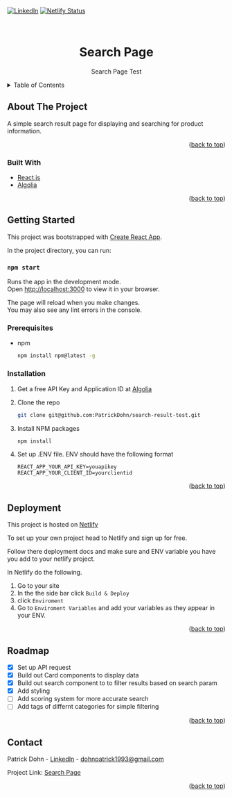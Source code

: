 <div id="top"></div>

[![LinkedIn][linkedin-shield]][linkedin-url]
[![Netlify Status](https://api.netlify.com/api/v1/badges/e3ed860f-cf16-4131-8ab6-dc57f60f64c8/deploy-status)](https://app.netlify.com/sites/phenomenal-cucurucho-493fb4/deploys)

<!-- PROJECT LOGO -->
<br />
<div align="center">

<h1 align="center">Search Page</h1>

  <p align="center">
    Search Page Test
 
  </p>
</div>

<!-- TABLE OF CONTENTS -->
<details>
  <summary>Table of Contents</summary>
  <ol>
    <li>
      <a href="#about-the-project">About The Project</a>
      <ul>
        <li><a href="#built-with">Built With</a></li>
      </ul>
    </li>
    <li>
      <a href="#getting-started">Getting Started</a>
      <ul>
        <li><a href="#prerequisites">Prerequisites</a></li>
        <li><a href="#installation">Installation</a></li>
      </ul>
    </li>
    <li><a href="#deployment">Deployment</a></li>
    <li><a href="#roadmap">Roadmap</a></li>
     <li><a href="#contact">Contact</a></li>
  </ol>
</details>

<!-- ABOUT THE PROJECT -->

## About The Project

A simple search result page for displaying and searching for product information.

<p align="right">(<a href="#top">back to top</a>)</p>

### Built With

- [React.js](https://reactjs.org/)
- [Algolia](https://www.algolia.com/doc/)

<p align="right">(<a href="#top">back to top</a>)</p>

<!-- GETTING STARTED -->

## Getting Started

This project was bootstrapped with [Create React App](https://github.com/facebook/create-react-app).

In the project directory, you can run:

### `npm start`

Runs the app in the development mode.\
Open [http://localhost:3000](http://localhost:3000) to view it in your browser.

The page will reload when you make changes.\
You may also see any lint errors in the console.

### Prerequisites

- npm
  ```sh
  npm install npm@latest -g
  ```

### Installation

1. Get a free API Key and Application ID at [Algolia](https://www.algolia.com/doc/)
2. Clone the repo
   ```sh
   git clone git@github.com:PatrickDohn/search-result-test.git
   ```
3. Install NPM packages
   ```sh
   npm install
   ```
4. Set up .ENV file. ENV should have the following format

   ```
   REACT_APP_YOUR_API_KEY=youapikey
   REACT_APP_YOUR_CLIENT_ID=yourclientid
   ```

<p align="right">(<a href="#top">back to top</a>)</p>

<!-- DEPLOYMENT -->

## Deployment

This project is hosted on [Netlify](https://www.netlify.com/)

To set up your own project head to Netlify and sign up for free.

Follow there deployment docs and make sure and ENV variable you have you add to your netlify project.

In Netlify do the following.

1. Go to your site
2. In the the side bar click `Build & Deploy`
3. click `Enviroment`
4. Go to `Enviroment Variables` and add your variables as they appear in your ENV.

<p align="right">(<a href="#top">back to top</a>)</p>

<!-- ROADMAP -->

## Roadmap

- [x] Set up API request
- [x] Build out Card components to display data
- [x] Build out search component to to filter results based on search param
- [x] Add styling
- [ ] Add scoring system for more accurate search
- [ ] Add tags of differnt categories for simple filtering

<p align="right">(<a href="#top">back to top</a>)</p>

<!-- CONTACT -->

## Contact

Patrick Dohn - [LinkedIn](https://www.linkedin.com/in/patrick-dohn/) - dohnpatrick1993@gmail.com

Project Link: [Search Page](https://phenomenal-cucurucho-493fb4.netlify.app/)

<p align="right">(<a href="#top">back to top</a>)</p>

<!-- MARKDOWN LINKS & IMAGES -->
<!-- https://www.markdownguide.org/basic-syntax/#reference-style-links -->

[linkedin-shield]: https://img.shields.io/badge/-LinkedIn-black.svg?style=for-the-badge&logo=linkedin&colorB=555
[linkedin-url]: https://www.linkedin.com/in/patrick-dohn/
